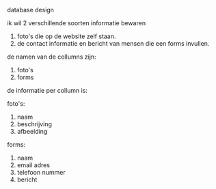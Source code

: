 database design

ik wil 2 verschillende soorten informatie bewaren

1. foto's die op de website zelf staan.
2. de contact informatie en bericht van mensen die een forms invullen.

de namen van de collumns zijn:

1. foto's
2. forms

de informatie per collumn is:

foto's:
 1. naam
 2. beschrijving
 3. afbeelding

forms:
 1. naam
 2. email adres
 3. telefoon nummer
 4. bericht

